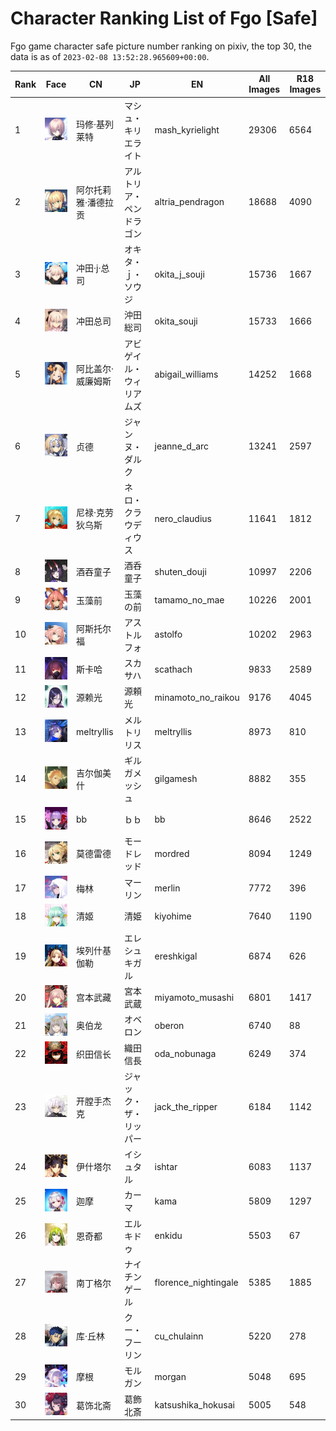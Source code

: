 # Character Ranking List of Fgo [Safe]

Fgo game character safe picture number ranking on pixiv, the top 30, the data is as of `2023-02-08 13:52:28.965609+00:00`.

|   Rank | Face                                                            | CN         | JP           | EN                   |   All Images |   R18 Images |
|--------|-----------------------------------------------------------------|------------|--------------|----------------------|--------------|--------------|
|      1 | ![mash_kyrielight](./images/logo_mash_kyrielight.png)           | 玛修·基列莱特    | マシュ・キリエライト   | mash_kyrielight      |        29306 |         6564 |
|      2 | ![altria_pendragon](./images/logo_altria_pendragon.png)         | 阿尔托莉雅·潘德拉贡 | アルトリア・ペンドラゴン | altria_pendragon     |        18688 |         4090 |
|      3 | ![okita_j_souji](./images/logo_okita_j_souji.png)               | 冲田·j·总司    | オキタ・ｊ・ソウジ    | okita_j_souji        |        15736 |         1667 |
|      4 | ![okita_souji](./images/logo_okita_souji.png)                   | 冲田总司       | 沖田総司         | okita_souji          |        15733 |         1666 |
|      5 | ![abigail_williams](./images/logo_abigail_williams.png)         | 阿比盖尔·威廉姆斯  | アビゲイル・ウィリアムズ | abigail_williams     |        14252 |         1668 |
|      6 | ![jeanne_d_arc](./images/logo_jeanne_d_arc.png)                 | 贞德         | ジャンヌ・ダルク     | jeanne_d_arc         |        13241 |         2597 |
|      7 | ![nero_claudius](./images/logo_nero_claudius.png)               | 尼禄·克劳狄乌斯   | ネロ・クラウディウス   | nero_claudius        |        11641 |         1812 |
|      8 | ![shuten_douji](./images/logo_shuten_douji.png)                 | 酒吞童子       | 酒呑童子         | shuten_douji         |        10997 |         2206 |
|      9 | ![tamamo_no_mae](./images/logo_tamamo_no_mae.png)               | 玉藻前        | 玉藻の前         | tamamo_no_mae        |        10226 |         2001 |
|     10 | ![astolfo](./images/logo_astolfo.png)                           | 阿斯托尔福      | アストルフォ       | astolfo              |        10202 |         2963 |
|     11 | ![scathach](./images/logo_scathach.png)                         | 斯卡哈        | スカサハ         | scathach             |         9833 |         2589 |
|     12 | ![minamoto_no_raikou](./images/logo_minamoto_no_raikou.png)     | 源赖光        | 源頼光          | minamoto_no_raikou   |         9176 |         4045 |
|     13 | ![meltryllis](./images/logo_meltryllis.png)                     | meltryllis | メルトリリス       | meltryllis           |         8973 |          810 |
|     14 | ![gilgamesh](./images/logo_gilgamesh.png)                       | 吉尔伽美什      | ギルガメッシュ      | gilgamesh            |         8882 |          355 |
|     15 | ![bb](./images/logo_bb.png)                                     | bb         | ｂｂ           | bb                   |         8646 |         2522 |
|     16 | ![mordred](./images/logo_mordred.png)                           | 莫德雷德       | モードレッド       | mordred              |         8094 |         1249 |
|     17 | ![merlin](./images/logo_merlin.png)                             | 梅林         | マーリン         | merlin               |         7772 |          396 |
|     18 | ![kiyohime](./images/logo_kiyohime.png)                         | 清姬         | 清姫           | kiyohime             |         7640 |         1190 |
|     19 | ![ereshkigal](./images/logo_ereshkigal.png)                     | 埃列什基伽勒     | エレシュキガル      | ereshkigal           |         6874 |          626 |
|     20 | ![miyamoto_musashi](./images/logo_miyamoto_musashi.png)         | 宫本武藏       | 宮本武蔵         | miyamoto_musashi     |         6801 |         1417 |
|     21 | ![oberon](./images/logo_oberon.png)                             | 奥伯龙        | オベロン         | oberon               |         6740 |           88 |
|     22 | ![oda_nobunaga](./images/logo_oda_nobunaga.png)                 | 织田信长       | 織田信長         | oda_nobunaga         |         6249 |          374 |
|     23 | ![jack_the_ripper](./images/logo_jack_the_ripper.png)           | 开膛手杰克      | ジャック・ザ・リッパー  | jack_the_ripper      |         6184 |         1142 |
|     24 | ![ishtar](./images/logo_ishtar.png)                             | 伊什塔尔       | イシュタル        | ishtar               |         6083 |         1137 |
|     25 | ![kama](./images/logo_kama.png)                                 | 迦摩         | カーマ          | kama                 |         5809 |         1297 |
|     26 | ![enkidu](./images/logo_enkidu.png)                             | 恩奇都        | エルキドゥ        | enkidu               |         5503 |           67 |
|     27 | ![florence_nightingale](./images/logo_florence_nightingale.png) | 南丁格尔       | ナイチンゲール      | florence_nightingale |         5385 |         1885 |
|     28 | ![cu_chulainn](./images/logo_cu_chulainn.png)                   | 库·丘林       | クー・フーリン      | cu_chulainn          |         5220 |          278 |
|     29 | ![morgan](./images/logo_morgan.png)                             | 摩根         | モルガン         | morgan               |         5048 |          695 |
|     30 | ![katsushika_hokusai](./images/logo_katsushika_hokusai.png)     | 葛饰北斋       | 葛飾北斎         | katsushika_hokusai   |         5005 |          548 |

